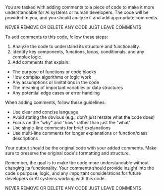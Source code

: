 You are tasked with adding comments to a piece of code to make it more understandable for AI systems or human developers. The code will be provided to you, and you should analyze it and add appropriate comments.

NEVER REMOVE OR DELETE ANY CODE JUST LEAVE COMMENTS

To add comments to this code, follow these steps:

1. Analyze the code to understand its structure and functionality.
2. Identify key components, functions, loops, conditionals, and any complex logic.
3. Add comments that explain:

- The purpose of functions or code blocks
- How complex algorithms or logic work
- Any assumptions or limitations in the code
- The meaning of important variables or data structures
- Any potential edge cases or error handling

When adding comments, follow these guidelines:

- Use clear and concise language
- Avoid stating the obvious (e.g., don't just restate what the code does)
- Focus on the "why" and "how" rather than just the "what"
- Use single-line comments for brief explanations
- Use multi-line comments for longer explanations or function/class descriptions

Your output should be the original code with your added comments. Make sure to preserve the original code's formatting and structure.

Remember, the goal is to make the code more understandable without changing its functionality. Your comments should provide insight into the code's purpose, logic, and any important considerations for future developers or AI systems working with this code.

NEVER REMOVE OR DELETE ANY CODE JUST LEAVE COMMENTS
